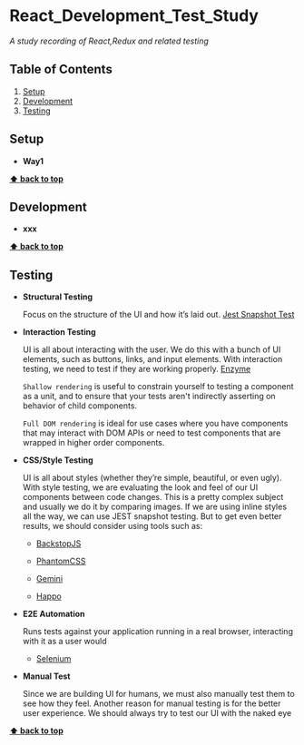 # React_Development_Test_Study

*A study recording of React,Redux and related testing*

## Table of Contents

  1. [Setup](#Setup)
  1. [Development](#Development)
  1. [Testing](#Testing)
 
## Setup

  - **Way1** 

    
  **[⬆ back to top](#table-of-contents)**

## Development

  - **xxx** 

    
  **[⬆ back to top](#table-of-contents)**

## Testing

  - **Structural Testing** 

      Focus on the structure of the UI and how it’s laid out. [Jest Snapshot Test](https://facebook.github.io/jest)

  - **Interaction Testing** 

    UI is all about interacting with the user. We do this with a bunch of UI elements, such as buttons, links, and input elements. With interaction testing, we need to test if they are working properly. [Enzyme](https://github.com/airbnb/enzyme)


    `Shallow rendering` is useful to constrain yourself to testing a component as a unit, and to ensure that your tests aren't indirectly asserting on behavior of child components.

    `Full DOM rendering` is ideal for use cases where you have components that may interact with DOM APIs or need to test components that are wrapped in higher order components.

  - **CSS/Style Testing**
  
    UI is all about styles (whether they’re simple, beautiful, or even ugly). With style testing, we are evaluating the look and feel of our UI components between code changes. This is a pretty complex subject and usually we do it by comparing images. If we are using inline styles all the way, we can use JEST snapshot testing. But to get even better results, we should consider using tools such as:

    * [BackstopJS](https://github.com/garris/BackstopJS)

    * [PhantomCSS](https://github.com/Huddle/PhantomCSS)

    * [Gemini](https://github.com/gemini-testing/gemini)

    * [Happo](https://github.com/Galooshi/happo)


  - **E2E Automation**

     Runs tests against your application running in a real browser, interacting with it as a user would

    * [Selenium](https://www.seleniumhq.org/)

  - **Manual Test** 

    Since we are building UI for humans, we must also manually test them to see how they feel. Another reason for manual testing is for the better user experience. We should always try to test our UI with the naked eye

  **[⬆ back to top](#table-of-contents)**

